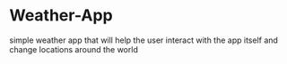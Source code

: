 # Weather-App
simple weather app that will help the user interact with the app itself and change locations around the world 